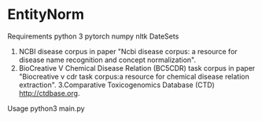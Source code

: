 # EntityNorm
Requirements
  python 3
  pytorch
  numpy
  nltk
 DateSets
   1. NCBI disease corpus in paper "Ncbi disease corpus: a resource for disease name recognition and concept normalization".
   2. BioCreative V Chemical Disease Relation (BC5CDR) task corpus in paper "Biocreative v cdr task corpus:a resource for chemical disease relation extraction".
   3.Comparative Toxicogenomics Database (CTD)  http://ctdbase.org.
   
  Usage
    python3 main.py
